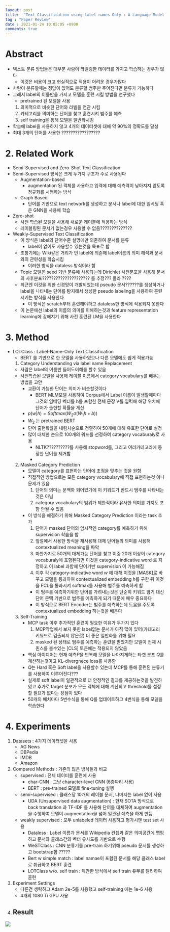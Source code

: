 ```yaml
---
layout: post
title:  "Text Classification using label names Only : A Language Model Self-Training Approach"
tag : "Paper Review"
date : 2021-01-24 10:05:05 +0900
comments: true
---
```



# Abstract
- 텍스트 분류 방법들은 대부분 사람이 라벨링한 데이터를 가지고 학습하는 경우가 많다
  - 이것은 비용이 크고 현실적으로 적용이 어려운 경우가많다
- 사람이 분류할때는 정답이 없어도 분류할 범주만 주어진다면 분류가 가능하다
- 그래서 label의 이름만을 가지고 모델을 훈련 시킬 방법을 연구했다
  - pretrained 된 모델을 사용
  1. 의미적으로 비슷한 단어와 라벨을 연관 시킴
  2. 카테고리를 의미하는 단어를 찾고 훈련시켜 범주를 예측
  3. self training을 통해 모델을 일반화시킴
- 학습에 label을 사용하지 않고 4개의 데이터셋에 대해 약 90%의 정확도를 달성
- 최대 3개의 단어를 사용한 ?????????????????




# 2. Related Work
- Semi-Supervised and Zero-Shot Text Classification
- Semi-Supervised 방식은 크게 두가지 구조가 주로 사용된다
  - Augmentation-based 
    - augmentation 된 객체를 사용하고 입력에 대해 예측력이 낮아지지 않도록 정규화를 시행하는 방식
  - Graph Based
    - 단어를 기반으로 text network를 생성하고 문서나 label에 대한 임베딩 혹은 GNN을 사용해 학습
- Zero-shot
  - 사전 학습된 모델을 사용해 새로운 레이블에 적용하는 방식
  - 레이블링된 문서가 없는경우 사용할 수 없음??????????????
- Weakly-Supervised Text Classification
  - 이 방식은 label의 단어수준 설명에만 의존하여 문서를 분류
    - label이 없어도 사용할수 있는것을 목표로 함
  - 초창기에는 Wiki같은 거리가 먼 label에 의존해 label이름의 의미 해석과 문서와의 관련성을 학습시킴
    - 이러한 방식을 dataless 방식이라 함
  - Topic 모델은 seed 기반 분류에 사용되는데  Dirichlet 사전분포을 사용해 문서의 사후분포????????????????????? 를 추정??? 몰라 ????
  - 최근엔 이것을 위한 신경망이 개발되었는데 pseudo 문서??????를 생성하거나 label을 나타내는 단어를 탐지해서 생성한 pseudo labeling을 사용하여 훈련시키는 방식을 사용한다
    - 이 방식은 scratch부터 훈련해야하고 dataless한 방식에 적용되지 못한다
  - 이 논문에선 label의 이름의 의미를 이해하는것과 feature representation learning에 강해지기 위해 사전 훈련된 LM을 사용한다

# 3. Method
- LOTClass : Label-Name-Only Text Classification
  - BERT 를 기반으로 한 모델을 사용하였으나 다른 모델에도 쉽게 적용가능
  1. Category Understanding via label name Replacement
    - 사람은 label의 이름만 들어도이해를 할수 있음
    - 사전학습된 모델을 사용해 레이블 이름에서 category vocabulary를 배우는 방법을 고안
      - 교환이 가능한 단어는 의미가 비슷할것이다
        - BERT MLM모델 사용하여 Corpus에서 Label 이름이 발생할때마다 그것의 임베딩 벡터를 h를 포함한 전체 문장 V를 입력해 해당 위치에 단어가 출현할 확률을 계산
      - $p(w|h) = Softmax(W_2\sigma(W_1h+b))$
      - $W_2$ 는 pretrained BERT 
      - 단어 출현확률을 내림차순으로 정렬하여 50개에 대해 유효한 단어로 설정
      - 많이 대체한 순으로 100개의 워드를 선정하여 category vocaburaly로 사용
        - NLTK??????????를 사용해 stopword를, 그리고 여러카테고리에 등장한 단어를 제거함
        - 
  2. Masked Category Prediction
     - 모델이 category를 표현하는 단어에 초점을 맞추는 것을 원함
      - 직접적인 방법으로는 모든 category vocabulary에 직접 표현하는것 이나 문제가 있음
        1. 단어의 의미는 문맥화 되어있기에 이 키워드가 반드시 범주를 나타내는것은 아님
        2. category vocabulary의 범위가 제한적이라 유사한 의미를 가져도 포함 안될 수 있음
      - 이 방식을 해결하기 위해 Masked Category Prediction 이라는 task 추가
        1. 단어가 masked 단어의 암시적인 category를 예측하기 위해 supervision 학습을 함
        2. 앞절에서 사용한 방식을 재사용해 대체 단어들의 의미를 사용해 contextualized meaning을 파악
        3. 마찬가지로 50개의 대체가능 단어를 찾고 이중 20개 이상이 category vocaburaly에 포함된다면 이것을 category-indicative word 로 지정하고 이 label 과함께 단어기반 supervision 이 가능해짐
        4. 이후 각 category-indicative word $w$ 에 대해 이것을 [MASK]로 바꾸고 모델을 통과하여 contextualized embedding $h$를 구한 뒤 이것을 FCL을 통과시켜 softmax를 사용해 범주를 예측하게 함
        - 이 범주를 예측하기위한 단어를 가려내는것은 단순히 키워드 암기 대신 단어 문맥 기반으로 범주를 예측하게 되기 때문에 매우 중요하다
        - 이 방식으로 BERT Encoder는 범주를 예측하는데 도움을 주도록 contextualized embedding 하는것을 배운다
  3. Self-Training
      - MCP task 이후 추가적인 훈련이 필요한 이유가 두가지 있다
        1. MCP작업에서 보지 못한 label없는 문서가 아직 많이 있어(카테고리 키워드로 검출되지 않은것) 더 좋은 일반화를 위해 필요
        2. masked 된 상태로 범주를 예측하는 훈련을 받았지만 모델이 전체 시퀸스를 볼수있는 [CLS] 토큰에는 적용되지 않았음
      - 핵심 아이디어는 현재 예측$P$을 반복해 모델을 나아지게하는 타겟 분포 $Q$를 계산하는것이고 KL-divergnece loss를 사용함
      - $Q$는 Hard 혹은 Soft label을 사용할수 있는데 MCP를 통해 훈련된 분류기를 사용하여 이루어진다???
      - 실제로 soft label이 일관적으로 더 안정적인 결과를 제공하는것을 발견하였고 추가로 target 분포가 모든 객체에 대해 계산되고 threshold를 설정할 필요가 없다는 장점이 있다
      - 50개의 배치마다 5번수식을 통해 Q를 업데이트하고 4번식을 통해 모델을 학습한다


# 4. Experiments
  1. Datasets : 4가지 데이터셋을 사용
     - AG News
     - DBPedia
     - IMDB
     - Amazon
  2. Compared Methods : 기존의 많은 방식들과 비교
     - supervised : 전체 데이터를 훈련에 사용
       - char-CNN : 그냥 character-level CNN (6층짜리 사용)
       - BERT : pre-trained 모델로 fine-tuning 실행
     - semi-supervised : 클래스당 10개의 레이블 문서, 나머지는 label 없이 사용
       - UDA (Unsupervised data augmentation) : 현재 SOTA 방식으로 back translation 과 TF-IDF 를 사용해 단어를 대체하여 augmentation을 수행하여 모델이 augmentation을 넘어 일관된 예측을 하게 만듬
     - weakly supervised : 모두 unlabeled 데이터 사용하고 평가시엔 test set 사용
       - Dataless : Label 이름과 문서를 Wikipedia 컨셉과 같은 의미공간에 맵핑하고 문서와 클래스간의 벡터 유사도를 기반으로 수행
       - WeSTClass : CNN 분류기를 pre-train 하기위해 pseudo 문서를 생성하고 bootstrap함 ?????
       - Bert w simple match : label namae이 포함된 문서를 해당 클래스 label로 취급하고 BERT 훈련
       - LOTClass w/o. self train : 제안한 방식에서 self train 유무를 달리하여 훈련
  3. Experiment Settings
     - 다른건 생략하고 Adam 2e-5를 사용했고 self-training 에는 1e-6 사용
     - 4개의 1080 Ti GPU 사용
  5. Result
     - 
  ![](/assets/post/210124/figure_7.png) 
    


